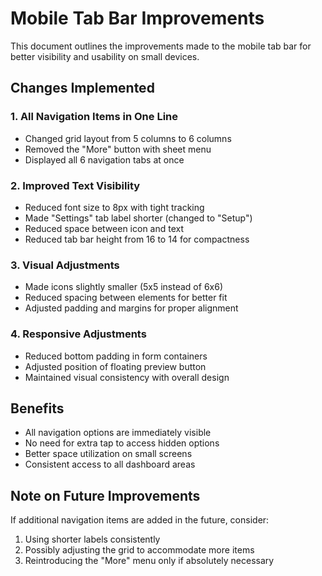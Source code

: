 # Mobile Tab Bar Improvements

This document outlines the improvements made to the mobile tab bar for better visibility and usability on small devices.

## Changes Implemented

### 1. All Navigation Items in One Line
- Changed grid layout from 5 columns to 6 columns
- Removed the "More" button with sheet menu
- Displayed all 6 navigation tabs at once

### 2. Improved Text Visibility
- Reduced font size to 8px with tight tracking
- Made "Settings" tab label shorter (changed to "Setup")
- Reduced space between icon and text
- Reduced tab bar height from 16 to 14 for compactness

### 3. Visual Adjustments
- Made icons slightly smaller (5x5 instead of 6x6)
- Reduced spacing between elements for better fit
- Adjusted padding and margins for proper alignment

### 4. Responsive Adjustments
- Reduced bottom padding in form containers
- Adjusted position of floating preview button
- Maintained visual consistency with overall design

## Benefits

- All navigation options are immediately visible
- No need for extra tap to access hidden options
- Better space utilization on small screens
- Consistent access to all dashboard areas

## Note on Future Improvements

If additional navigation items are added in the future, consider:
1. Using shorter labels consistently
2. Possibly adjusting the grid to accommodate more items
3. Reintroducing the "More" menu only if absolutely necessary